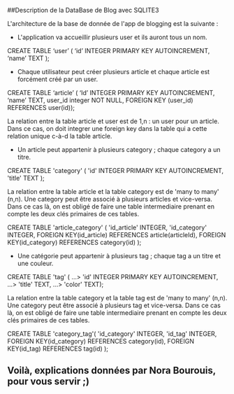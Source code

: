 ##Description de la DataBase de Blog avec SQLITE3

L'architecture de la base de donnée de l'app de blogging est la suivante :

- L'application va accueillir plusieurs user et ils auront tous un nom.

CREATE TABLE ‘user’ (
‘id’ INTEGER PRIMARY KEY AUTOINCREMENT, 
‘name’ TEXT
);


- Chaque utilisateur peut créer plusieurs article et chaque article est forcément créé par un user.

CREATE TABLE ‘article’ (
‘Id’ INTEGER PRIMARY KEY AUTOINCREMENT, 
‘name’ TEXT, 
user_id integer NOT NULL,
FOREIGN KEY (user_id) REFERENCES user(id));   

La relation entre la table article et user est de 1,n : un user pour un article. Dans ce cas, on doit integrer une foreign key dans la table qui a cette relation unique c-à-d la table article. 


- Un article peut appartenir à plusieurs category ; chaque category a un titre.

CREATE TABLE 'category' (
  'id' INTEGER PRIMARY KEY AUTOINCREMENT,
  'title' TEXT
  );

La relation entre la table article et la table category est de 'many to many' (n,n). Une category peut être associé à plusieurs articles et vice-versa. Dans ce cas là, on est obligé de faire une table intermediaire prenant en compte les deux clés primaires de ces tables. 

CREATE TABLE 'article_category' (
  'id_article' INTEGER,
  'id_category' INTEGER,
  FOREIGN KEY(id_article) REFERENCES article(articleId),
  FOREIGN KEY(id_category) REFERENCES category(id)
  );

- Une catégorie peut appartenir à plusieurs tag ; chaque tag a un titre et une couleur.

CREATE TABLE 'tag' (
   ...> 'id' INTEGER PRIMARY KEY AUTOINCREMENT,
   ...> 'title' TEXT,
   ...> 'color' TEXT);

La relation entre la table category et la table tag est de 'many to many' (n,n). Une category peut être associé à plusieurs tag et vice-versa. Dans ce cas là, on est obligé de faire une table intermediaire prenant en compte les deux clés primaires de ces tables. 

CREATE TABLE 'category_tag'(
  'id_category' INTEGER,
  'id_tag' INTEGER,
  FOREIGN KEY(id_category) REFERENCES category(id),
  FOREIGN KEY(id_tag) REFERENCES tag(id)
   );

## Voilà, explications données par Nora Bourouis, pour vous servir ;) 